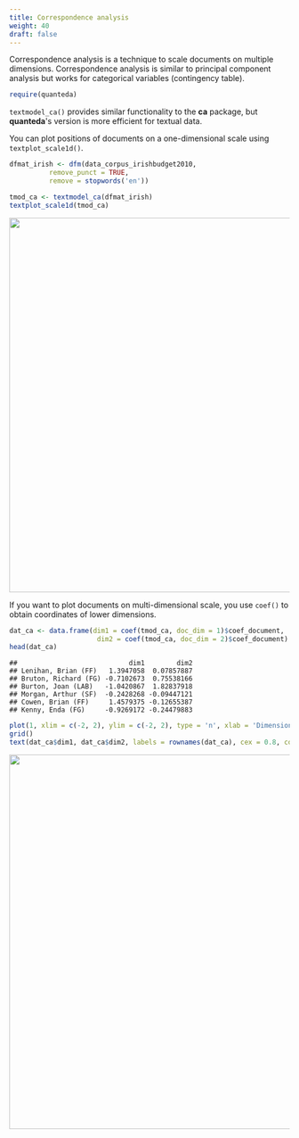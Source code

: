 ```yaml
---
title: Correspondence analysis
weight: 40
draft: false
---
```


Correspondence analysis is a technique to scale documents on multiple dimensions. Correspondence analysis is similar to principal component analysis but works for categorical variables (contingency table).


```r
require(quanteda)
```

`textmodel_ca()` provides similar functionality to the **ca** package, but **quanteda**'s version is more efficient for textual data.

You can plot positions of documents on a one-dimensional scale using `textplot_scale1d()`.


```r
dfmat_irish <- dfm(data_corpus_irishbudget2010, 
          remove_punct = TRUE, 
          remove = stopwords('en'))

tmod_ca <- textmodel_ca(dfmat_irish)
textplot_scale1d(tmod_ca)
```

<img src="/machine-learning/ca.en_files/figure-html/unnamed-chunk-2-1.png" width="672" />

If you want to plot documents on multi-dimensional scale, you use `coef()` to obtain coordinates of lower dimensions.  


```r
dat_ca <- data.frame(dim1 = coef(tmod_ca, doc_dim = 1)$coef_document, 
                      dim2 = coef(tmod_ca, doc_dim = 2)$coef_document)
head(dat_ca)
```

```
##                            dim1        dim2
## Lenihan, Brian (FF)   1.3947058  0.07857887
## Bruton, Richard (FG) -0.7102673  0.75538166
## Burton, Joan (LAB)   -1.0420867  1.82837918
## Morgan, Arthur (SF)  -0.2428268 -0.09447121
## Cowen, Brian (FF)     1.4579375 -0.12655387
## Kenny, Enda (FG)     -0.9269172 -0.24479883
```

```r
plot(1, xlim = c(-2, 2), ylim = c(-2, 2), type = 'n', xlab = 'Dimension 1', ylab = 'Dimension 2')
grid()
text(dat_ca$dim1, dat_ca$dim2, labels = rownames(dat_ca), cex = 0.8, col = rgb(0, 0, 0, 0.7))
```

<img src="/machine-learning/ca.en_files/figure-html/unnamed-chunk-3-1.png" width="672" />


